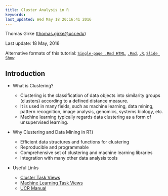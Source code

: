 ```yaml
---
title: Cluster Analysis in R 
keywords: 
last_updated: Wed May 18 20:16:41 2016
---
```

Thomas Girke (thomas.girke@ucr.edu)

Last update: 18 May, 2016 

Alternative formats of this tutorial:
[`Single-page .Rmd HTML`](http://girke.bioinformatics.ucr.edu/GEN242/vignettes/16_Rclustering/Rclustering.html),
[`.Rmd`](https://raw.githubusercontent.com/tgirke/GEN242/master/vignettes/16_Rclustering/Rclustering.Rmd),
[`.R`](https://raw.githubusercontent.com/tgirke/GEN242/master/vignettes/16_Rgraphics/Rclustering.R),
[`Slide Show`](http://girke.bioinformatics.ucr.edu/GEN242/mydoc/mydoc_slides_17.html)

## Introduction

- What is Clustering?
    - Clustering is the classification of data objects into similarity groups (clusters) according to a defined distance measure. 
    - It is used in many fields, such as machine learning, data mining, pattern recognition, image analysis, genomics, systems biology, etc. 
    - Machine learning typically regards data clustering as a form of unsupervised learning.

- Why Clustering and Data Mining in R?}
    - Efficient data structures and functions for clustering
    - Reproducible and programmable
    - Comprehensive set of clustering and machine learning libraries 
    - Integration with many other data analysis tools

- Useful Links
    - [Cluster Task Views](http://cran.cnr.berkeley.edu/web/views/Cluster.html)
    - [Machine Learning Task Views](http://cran.cnr.berkeley.edu/web/views/MachineLearning.html)
    - [UCR Manual](http://manuals.bioinformatics.ucr.edu/home/R\_BioCondManual\#TOC-Clustering-and-Data-Mining-in-R)

